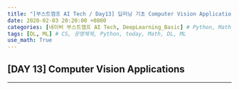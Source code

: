```yaml
---
title: "[부스트캠프 AI Tech / Day13] 딥러닝 기초 Computer Vision Applications"
date: 2020-02-03 20:20:00 +0800
categories: [네이버 부스트캠프 AI Tech, DeepLearning_Basic] # Python, Math_AI, DeepLearning_Basic
tags: [DL, ML] # CS, 운영체제, Python, today, Math, DL, ML
use_math: True
---
```



## **[DAY 13] Computer Vision Applications**

---

